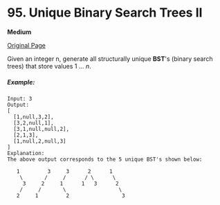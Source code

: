 # 95. Unique Binary Search Trees II

**Medium**

[Original Page](https://leetcode.com/problems/unique-binary-search-trees-ii/)

Given an integer n, generate all structurally unique __BST__'s (binary search trees) that store values 1 ... _n_.
##### Example:
```
Input: 3
Output:
[
  [1,null,3,2],
  [3,2,null,1],
  [3,1,null,null,2],
  [2,1,3],
  [1,null,2,null,3]
]
Explanation:
The above output corresponds to the 5 unique BST's shown below:

   1         3     3      2      1
    \       /     /      / \      \
     3     2     1      1   3      2
    /     /       \                 \
   2     1         2                 3
```
